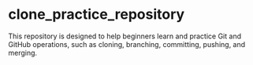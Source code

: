 # clone_practice_repository
This repository is designed to help beginners learn and practice Git and GitHub operations, such as cloning, branching, committing, pushing, and merging.

